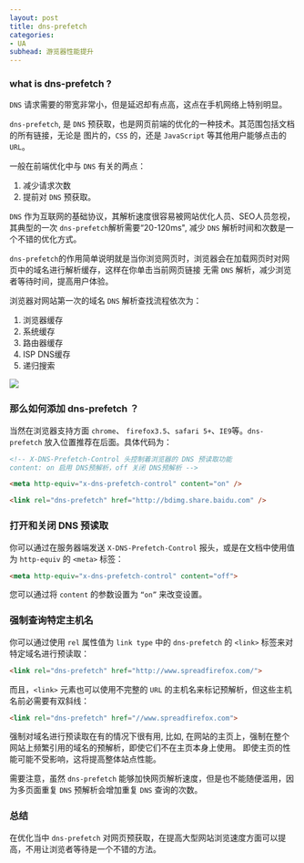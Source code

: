 ```yaml
---
layout: post
title: dns-prefetch
categories:
- UA
subhead: 游览器性能提升
---
```


### what is dns-prefetch ?
`DNS` 请求需要的带宽非常小，但是延迟却有点高，这点在手机网络上特别明显。

`dns-prefetch`, 是 `DNS` 预获取，也是网页前端的优化的一种技术。其范围包括文档的所有链接，无论是
图片的，`CSS` 的，还是 `JavaScript` 等其他用户能够点击的 `URL`。

一般在前端优化中与 `DNS` 有关的两点：
1. 减少请求次数
2. 提前对 `DNS` 预获取。

`DNS` 作为互联网的基础协议，其解析速度很容易被网站优化人员、SEO人员忽视，其典型的一次 `dns-prefetch`解析需要“20-120ms",
减少 `DNS` 解析时间和次数是一个不错的优化方式。

`dns-prefetch` ​的作用简单说明就是当你浏览网页时，浏览器会在加载网页时对网页中的域名进行解析缓存，这样在你单击当前网页链接
无需 `DNS` 解析，减少浏览者等待时间，提高用户体验。
<!--break-->

浏览器对网站第一次的域名 `DNS` 解析查找流程依次为：
1. 浏览器缓存
2. 系统缓存
3. 路由器缓存
4. ISP DNS缓存
5. 递归搜索

<img src="../../../assets/2.jpeg">

### 那么如何添加 dns-prefetch ？

当然在浏览器支持方面 `chrome`、 `firefox3.5`、`safari 5+`、`IE9`等。`dns-prefetch` 放入位置推荐在后面。具体代码为：

```html
<!-- X-DNS-Prefetch-Control 头控制着浏览器的 DNS 预读取功能
content: on 启用 DNS预解析，off 关闭 DNS预解析 -->

<meta http-equiv="x-dns-prefetch-control" content="on" />

<link rel="dns-prefetch" href="http://bdimg.share.baidu.com" />
```

### 打开和关闭 DNS 预读取

你可以通过在服务器端发送 `X-DNS-Prefetch-Control` 报头，或是在文档中使用值为 `http-equiv` 的 `<meta>` 标签：

```html
<meta http-equiv="x-dns-prefetch-control" content="off">
```

您可以通过将 `content` 的参数设置为 `“on”` 来改变设置。

### 强制查询特定主机名

你可以通过使用 `rel` 属性值为 `link type` 中的 `dns-prefetch` 的 `<link>` 标签来对特定域名进行预读取：

```html
<link rel="dns-prefetch" href="http://www.spreadfirefox.com/">
```

而且，`<link>` 元素也可以使用不完整的 `URL` 的主机名来标记预解析，但这些主机名前必需要有双斜线：

```html
<link rel="dns-prefetch" href="//www.spreadfirefox.com">
```

强制对域名进行预读取在有的情况下很有用, 比如, 在网站的主页上，强制在整个网站上频繁引用的域名的预解析，即使它们不在主页本身上使用。
即使主页的性能可能不受影响，这将提高整体站点性能。


需要注意，虽然 `dns-prefetch` 能够加快网页解析速度，但是也不能随便滥用，因为多页面重复 `DNS` 预解析会增加重复 `DNS` 查询的次数。

### 总结

在优化当中 `dns-prefetch` 对网页预获取，在提高大型网站浏览速度方面可以提高，不用让浏览者等待是一个不错的方法。